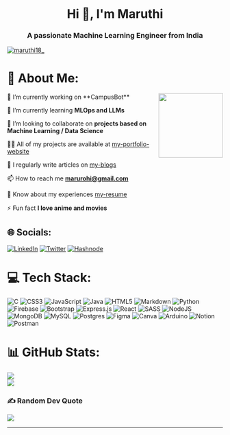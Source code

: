 <h1 align="center">Hi 👋, I'm Maruthi</h1>
<h3 align="center">A passionate Machine Learning Engineer from India</h3>

<p align="left"> <a href="https://twitter.com/maruthi18_" target="blank"><img src="https://img.shields.io/twitter/follow/maruthi18_?logo=twitter&style=for-the-badge" alt="maruthi18_" /></a> </p>

# 💫 About Me:
<img align="right" height="150" src="https://i.imgflip.com/65efzo.gif"  />
🔭 I’m currently working on **CampusBot**

🌱 I’m currently learning **MLOps and LLMs**

👯 I’m looking to collaborate on **projects based on Machine Learning / Data Science**

👨‍💻 All of my projects are available at [my-portfolio-website](https://portfolio-aboutme.netlify.app/)

📝 I regularly write articles on [my-blogs](https://hashnode.com/@Maruthi18)

📫 How to reach me **marurohi@gmail.com**

📄 Know about my experiences [my-resume](https://drive.google.com/file/d/1shsxPSWocry_7RmYz1ckdqqgQEOakoYS/view?usp=share_link)

⚡ Fun fact **I love anime and movies**




## 🌐 Socials:
[![LinkedIn](https://img.shields.io/badge/LinkedIn-%230077B5.svg?logo=linkedin&logoColor=white)](https://linkedin.com/in/maruthi-konjeti-252715155) [![Twitter](https://img.shields.io/badge/Twitter-%231DA1F2.svg?logo=Twitter&logoColor=white)](https://twitter.com/Maruthi18_) 
[![Hashnode](https://img.shields.io/badge/Hashnode-%230077B5.svg?logo=hashnode&logoColor=white)]([https.google.com](https://maruthi1805.hashnode.dev/))

# 💻 Tech Stack:
![C](https://img.shields.io/badge/c-%2300599C.svg?style=for-the-badge&logo=c&logoColor=white) ![CSS3](https://img.shields.io/badge/css3-%231572B6.svg?style=for-the-badge&logo=css3&logoColor=white) ![JavaScript](https://img.shields.io/badge/javascript-%23323330.svg?style=for-the-badge&logo=javascript&logoColor=%23F7DF1E) ![Java](https://img.shields.io/badge/java-%23ED8B00.svg?style=for-the-badge&logo=java&logoColor=white) ![HTML5](https://img.shields.io/badge/html5-%23E34F26.svg?style=for-the-badge&logo=html5&logoColor=white) ![Markdown](https://img.shields.io/badge/markdown-%23000000.svg?style=for-the-badge&logo=markdown&logoColor=white) ![Python](https://img.shields.io/badge/python-3670A0?style=for-the-badge&logo=python&logoColor=ffdd54) ![Firebase](https://img.shields.io/badge/firebase-%23039BE5.svg?style=for-the-badge&logo=firebase) ![Bootstrap](https://img.shields.io/badge/bootstrap-%23563D7C.svg?style=for-the-badge&logo=bootstrap&logoColor=white) ![Express.js](https://img.shields.io/badge/express.js-%23404d59.svg?style=for-the-badge&logo=express&logoColor=%2361DAFB) ![React](https://img.shields.io/badge/react-%2320232a.svg?style=for-the-badge&logo=react&logoColor=%2361DAFB) ![SASS](https://img.shields.io/badge/SASS-hotpink.svg?style=for-the-badge&logo=SASS&logoColor=white) ![NodeJS](https://img.shields.io/badge/node.js-6DA55F?style=for-the-badge&logo=node.js&logoColor=white) ![MongoDB](https://img.shields.io/badge/MongoDB-%234ea94b.svg?style=for-the-badge&logo=mongodb&logoColor=white) ![MySQL](https://img.shields.io/badge/mysql-%2300f.svg?style=for-the-badge&logo=mysql&logoColor=white) ![Postgres](https://img.shields.io/badge/postgres-%23316192.svg?style=for-the-badge&logo=postgresql&logoColor=white) 	![Figma](https://img.shields.io/badge/figma-%23F24E1E.svg?style=for-the-badge&logo=figma&logoColor=white) ![Canva](https://img.shields.io/badge/Canva-%2300C4CC.svg?style=for-the-badge&logo=Canva&logoColor=white) ![Arduino](https://img.shields.io/badge/-Arduino-00979D?style=for-the-badge&logo=Arduino&logoColor=white) ![Notion](https://img.shields.io/badge/Notion-%23000000.svg?style=for-the-badge&logo=notion&logoColor=white) ![Postman](https://img.shields.io/badge/Postman-FF6C37?style=for-the-badge&logo=postman&logoColor=white)
# 📊 GitHub Stats:

<!-- ![](https://github-readme-stats.vercel.app/api?username=MaruthiKo&theme=darcula&hide_border=false&include_all_commits=false&count_private=false)<br/> -->
![](https://github-readme-streak-stats.herokuapp.com/?user=MaruthiKo&theme=darcula&hide_border=false)<br/>
![](https://github-readme-stats.vercel.app/api/top-langs/?username=MaruthiKo&theme=darcula&hide_border=false&include_all_commits=false&count_private=false&layout=compact)
<!-- 
## 🐦 Latest Tweet
[![](https://gtce.itsvg.in/api?username=Maruthi18_)](https://github.com/VishwaGauravIn/github-twitter-card-embed) -->

### ✍️ Random Dev Quote
![](https://quotes-github-readme.vercel.app/api?type=horizontal&theme=radical)

---
<!-- Proudly created with GPRM ( https://gprm.itsvg.in ) -->

